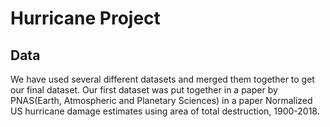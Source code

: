 # Hurricane Project

## Data
We have used several different datasets and merged them together to get our final dataset. Our first dataset was put together in a paper by PNAS(Earth, Atmospheric and Planetary Sciences) in a paper Normalized US hurricane damage estimates using area of total destruction, 1900-2018. 
